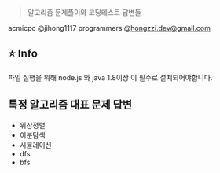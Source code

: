 > 알고리즘 문제풀이와 코딩테스트 답변들

acmicpc @jihong1117
programmers @hongzzi.dev@gmail.com

## :star: Info

파일 실행을 위해 node.js 와 java 1.8이상 이 필수로 설치되어야합니다.

## 특정 알고리즘 대표 문제 답변

* 위상정렬
* 이분탐색
* 시뮬레이션
* dfs
* bfs

